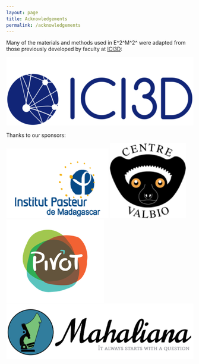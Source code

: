 ```yaml
---
layout: page
title: Acknowledgements
permalink: /acknowledgements
---
```

Many of the materials and methods used in E^2^M^2^ were adapted from those previously developed by faculty at [ICI3D](http://www.ici3d.org/):

<img src="/assets/img/acknowledgements/ici3d-logo.png" alt="ICI3D logo">

Thanks to our sponsors:

<img src="/assets/img/acknowledgements/IPM_logo.png" alt="IPM logo">
<img src="/assets/img/acknowledgements/CVB-logo.png" alt="CVB logo">
<img src="/assets/img/acknowledgements/PIVOT-logo.png" alt="PIVOT logo">
<img src="/assets/img/acknowledgements/Mahaliana_Logo.jpg" alt="Mahaliana logo">